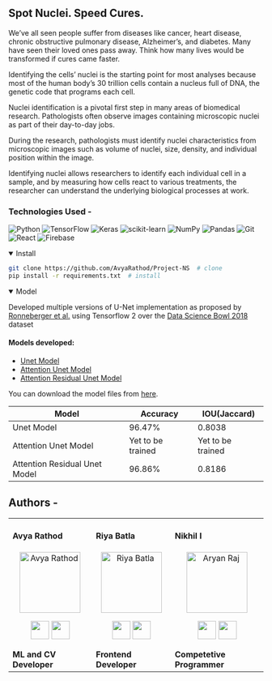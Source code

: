 ## Spot Nuclei. Speed Cures.

We’ve all seen people suffer from diseases like cancer, heart disease, chronic obstructive pulmonary disease, Alzheimer’s, and diabetes. Many have seen their loved ones pass away. Think how many lives would be transformed if cures came faster.

Identifying the cells’ nuclei is the starting point for most analyses because most of the human body’s 30 trillion cells contain a nucleus full of DNA, the genetic code that programs each cell. 

Nuclei identification is a pivotal first step in many areas of biomedical research. Pathologists often observe images containing microscopic nuclei as part of their day-to-day jobs. 

During the research, pathologists must identify nuclei characteristics from microscopic images such as volume of nuclei, size, density, and individual position within the image. 

Identifying nuclei allows researchers to identify each individual cell in a sample, and by measuring how cells react to various treatments, the researcher can understand the underlying biological processes at work.

### Technologies Used -
![Python](https://img.shields.io/badge/python-3670A0?style=for-the-badge&logo=python&logoColor=ffdd54)
![TensorFlow](https://img.shields.io/badge/TensorFlow-%23FF6F00.svg?style=for-the-badge&logo=TensorFlow&logoColor=white)
![Keras](https://img.shields.io/badge/Keras-%23D00000.svg?style=for-the-badge&logo=Keras&logoColor=white)
![scikit-learn](https://img.shields.io/badge/scikit--learn-%23F7931E.svg?style=for-the-badge&logo=scikit-learn&logoColor=white)
![NumPy](https://img.shields.io/badge/numpy-%23013243.svg?style=for-the-badge&logo=numpy&logoColor=white)
![Pandas](https://img.shields.io/badge/pandas-%23150458.svg?style=for-the-badge&logo=pandas&logoColor=white)
![Git](https://img.shields.io/badge/git-%23F05033.svg?style=for-the-badge&logo=git&logoColor=white)
![React](https://img.shields.io/badge/react-%2320232a.svg?style=for-the-badge&logo=react&logoColor=%2361DAFB)
![Firebase](https://img.shields.io/badge/Firebase-039BE5?style=for-the-badge&logo=Firebase&logoColor=white)

<details open>
<summary>Install</summary>

```bash
git clone https://github.com/AvyaRathod/Project-NS  # clone
pip install -r requirements.txt  # install
```

</details>
<details open>
<summary>Model</summary>

Developed multiple versions of U-Net implementation as proposed by [Ronneberger et al.](https://arxiv.org/pdf/1505.04597.pdf) using Tensorflow 2 over the [Data Science Bowl 2018](https://www.kaggle.com/competitions/data-science-bowl-2018/data) dataset

#### Models developed:

- [Unet Model](https://github.com/AvyaRathod/Project-NS/blob/main/model_training/UNET%20BASE.ipynb)
- [Attention Unet Model](https://github.com/AvyaRathod/Project-NS/blob/main/model_training/ATTENTION-UNET.ipynb)
- [Attention Residual Unet Model](https://github.com/AvyaRathod/Project-NS/blob/main/model_training/ATTENTION-RES-UNET.ipynb)

You can download the model files from [here](https://drive.google.com/drive/folders/1d3o5Kt6mTavuedE8oHzvYfA4MWCQLl-k?usp=sharing).

| Model  | Accuracy | IOU(Jaccard) |
| ------------- | ------------- | ------------ |
| Unet Model  | 96.47%  | 0.8038 |
| Attention Unet Model  | Yet to be trained | Yet to be trained|
| Attention Residual Unet Model | 96.86% | 0.8186 |


</details>

## Authors -
<div align="left"> 
  <table>
  <tr align="left">
   <td>

   #### Avya Rathod
   <p align="center">
   <img src = "https://avatars.githubusercontent.com/u/27121364?s=400&u=263e4e69519c05c350b874efc6120f411d130a67&v=4"  height="120" alt="Avya Rathod">
   </p>
   <p align="center">
   <a href = "https://github.com/AvyaRathod"><img src = "http://www.iconninja.com/files/241/825/211/round-collaboration-social-github-code-circle-network-icon.svg" width="36" height = "36"/></a>
   <a href = "https://www.linkedin.com/in/avya-rathod-38b635225/">
   <img src = "http://www.iconninja.com/files/863/607/751/network-linkedin-social-connection-circular-circle-media-icon.svg" width="36" height="36"/>
   </a>
   </p>
    <strong>ML and CV Developer<strong>
    </td>
    <td>

   #### Riya Batla
   <p align="center">
   <img src = "https://media-exp1.licdn.com/dms/image/C4D03AQF9sqBsGQ4Ixw/profile-displayphoto-shrink_400_400/0/1644657834803?e=1672272000&v=beta&t=bOGup9psS0730vR7yHXAkxbp7M6WVz6dlcxLUXhcsxU"  height="120" alt="Riya Batla">
   </p>
   <p align="center">
   <a href = "https://github.com/cereal-hecker"><img src = "http://www.iconninja.com/files/241/825/211/round-collaboration-social-github-code-circle-network-icon.svg" width="36" height = "36"/></a>
   <a href = "https://www.linkedin.com/in/riya-batla/">
   <img src = "http://www.iconninja.com/files/863/607/751/network-linkedin-social-connection-circular-circle-media-icon.svg" width="36" height="36"/>
   </a>
   </p>
    <strong>Frontend Developer<strong>
    </td>
<td>

#### Nikhil I
<p align="center">
<img src = "https://media-exp1.licdn.com/dms/image/C4E03AQEsJd7i6LPYVQ/profile-displayphoto-shrink_400_400/0/1643037859646?e=1667433600&v=beta&t=AzSjF6UkmGr3hH2vlP4e3S6mHqbk4_jKPpqkDtnb2gE"  height="120" alt="Aryan Raj">
</p>
<p align="center">
<a href = "https://github.com/ironnicko"><img src = "http://www.iconninja.com/files/241/825/211/round-collaboration-social-github-code-circle-network-icon.svg" width="36" height = "36"/></a>
<a href = "https://www.linkedin.com/in/nikhil-ivannan-351036201/">
<img src = "http://www.iconninja.com/files/863/607/751/network-linkedin-social-connection-circular-circle-media-icon.svg" width="36" height="36"/>
</a>
</p>
 <strong>Competetive Programmer<strong>
</td>

